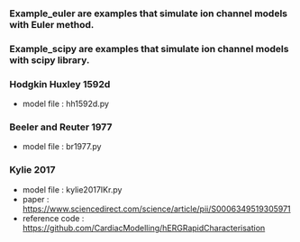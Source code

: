 ### Example_euler are examples that simulate ion channel models with Euler method.
### Example_scipy are examples that simulate ion channel models with scipy library.

### Hodgkin Huxley 1592d
* model file : hh1592d.py
### Beeler and Reuter 1977
* model file : br1977.py
### Kylie 2017
* model file : kylie2017IKr.py
* paper : https://www.sciencedirect.com/science/article/pii/S0006349519305971
* reference code : https://github.com/CardiacModelling/hERGRapidCharacterisation
